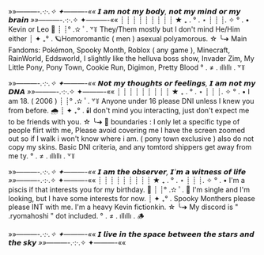 

»»———-*.·:·.✧ ✦———-««
𝙄 𝙖𝙢 𝙣𝙤𝙩 𝙢𝙮 𝙗𝙤𝙙𝙮, 𝙣𝙤𝙩 𝙢𝙮 𝙢𝙞𝙣𝙙 𝙤𝙧 𝙢𝙮 𝙗𝙧𝙖𝙞𝙣
»»———-*.·:·.✧ ✦———-««
┊  ┊  ┊  ┊  ┊
┊  ┊  ┊  ┊  ★ ₊ . ° . ⋆
┊  ┊  ┊. ✧ ° . • Kevin or Leo 🐾
┊  ┊° .✫ ﾟ. ꒷꒦ They/Them mostly but I don't mind He/Him either
┊  ✦ ₊° . 🪐Homoromantic ( men ) asexual polyamorous. 
☆
╰➜ Main Fandoms: Pokémon, Spooky Month, Roblox ( any game ), Minecraft, RainWorld, Eddsworld, I slightly like the helluva boss show, Invader Zim, My Little Pony, Pony Town, Cookie Run, Digimon, Pretty Blood  ° . ≠ . ıllıllı . ꒷꒦


»»———-*.·:·.✧ ✦———-««
𝙉𝙤𝙩 𝙢𝙮 𝙩𝙝𝙤𝙪𝙜𝙝𝙩𝙨 𝙤𝙧 𝙛𝙚𝙚𝙡𝙞𝙣𝙜𝙨, 𝙄 𝙖𝙢 𝙣𝙤𝙩 𝙢𝙮 𝘿𝙉𝘼 
»»———-*.·:·.✧ ✦———-««
┊  ┊  ┊  ┊  ┊
┊  ┊  ┊  ┊  ★ ₊ . ° . ⋆
┊  ┊  ┊. ✧ ° . • I am 18. ( 2006 ) 
┊  ┊° .✫ ﾟ. ꒷꒦ Anyone under 16 please DNI unless I knew you from before. 🌧️
┊  ✦ ₊° . 🕯️I don't mind you interacting, just don't expect me to be friends with you.
☆
╰➜ 💫 boundaries : I only let a specific type of people flirt with me, Please avoid covering me I have the screen zoomed out so if I walk i won't know where i am. ( pony town exclusive ) also do not copy my skins. Basic DNI criteria, and any tomtord shippers get away from me ty.  ° . ≠ . ıllıllı . ꒷꒦


»»———-*.·:·.✧ ✦———-««
𝙄 𝙖𝙢 𝙩𝙝𝙚 𝙤𝙗𝙨𝙚𝙧𝙫𝙚𝙧, 𝙄'𝙢 𝙖 𝙬𝙞𝙩𝙣𝙚𝙨𝙨 𝙤𝙛 𝙡𝙞𝙛𝙚
»»———-*.·:·.✧ ✦———-««
┊  ┊  ┊  ┊  ┊
┊  ┊  ┊  ┊  ★ ₊ . ° . ⋆
┊  ┊  ┊. ✧ ° . • I'm a piscis if that interests you for my birthday.  🌲
┊  ┊° .✫ ﾟ. 🌙 I'm single and I'm looking, but I have some interests for now. 
┊  ✦ ₊° . Spooky Monthers please please INT with me. I'm a heavy Kevin fictionkin. 
☆
╰➜ My discord is " .ryomahoshi " dot included. ° . ≠ . ıllıllı . 🪵



»»———-*.·:·.✧ ✦———-««
𝙄 𝙡𝙞𝙫𝙚 𝙞𝙣 𝙩𝙝𝙚 𝙨𝙥𝙖𝙘𝙚 𝙗𝙚𝙩𝙬𝙚𝙚𝙣 𝙩𝙝𝙚 𝙨𝙩𝙖𝙧𝙨 𝙖𝙣𝙙 𝙩𝙝𝙚 𝙨𝙠𝙮
»»———-*.·:·.✧ ✦———-««

<!---
LoonasticTech/LoonasticTech is a ✨ special ✨ repository because its `README.md` (this file) appears on your GitHub profile.
You can click the Preview link to take a look at your changes.
--->
